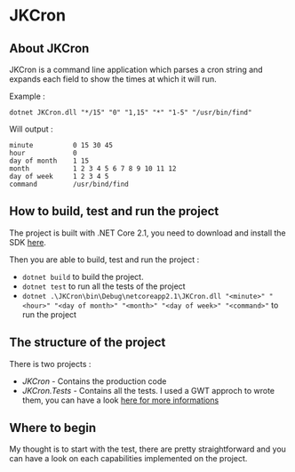 # JKCron

## About JKCron

JKCron is a command line application which parses a cron string and expands each field to show the times at which it will run.

Example :

```dotnet JKCron.dll "*/15" "0" "1,15" "*" "1-5" "/usr/bin/find"```

Will output :

```console
minute          0 15 30 45
hour            0
day of month    1 15
month           1 2 3 4 5 6 7 8 9 10 11 12
day of week     1 2 3 4 5
command         /usr/bind/find
```

## How to build, test and run the project

The project is built with .NET Core 2.1, you need to download and install the SDK [here](https://dotnet.microsoft.com/download/dotnet-core/2.1).

Then you are able to build, test and run the project :

* `dotnet build` to build the project.
* `dotnet test` to run all the tests of the project
* `dotnet .\JKCron\bin\Debug\netcoreapp2.1\JKCron.dll "<minute>" "<hour>" "<day of month>" "<month>" "<day of week>" "<command>"` to run the project

## The structure of the project

There is two projects :

* *JKCron* - Contains the production code
* *JKCron.Tests* - Contains all the tests. I used a GWT approch to wrote them, you can have a look [here for more informations](https://martinfowler.com/bliki/GivenWhenThen.html)

## Where to begin

My thought is to start with the test, there are pretty straightforward and you can have a look on each capabilities implemented on the project.
